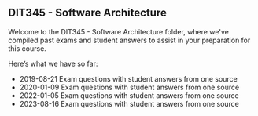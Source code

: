 ## DIT345 - Software Architecture
Welcome to the DIT345 - Software Architecture folder, where we've compiled past exams and student answers to assist in your preparation for this course.

Here’s what we have so far:

* 2019-08-21 Exam questions with student answers from one source
* 2020-01-09 Exam questions with student answers from one source
* 2022-01-05 Exam questions with student answers from one source
* 2023-08-16 Exam questions with student answers from one source

